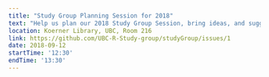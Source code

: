 ```yaml
---
title: "Study Group Planning Session for 2018"
text: "Help us plan our 2018 Study Group Session, bring ideas, and suggest topics you are interested in. All levels!"
location: Koerner Library, UBC, Room 216
link: https://github.com/UBC-R-Study-group/studyGroup/issues/1
date: 2018-09-12
startTime: '12:30'
endTime: '13:30'
---
```

